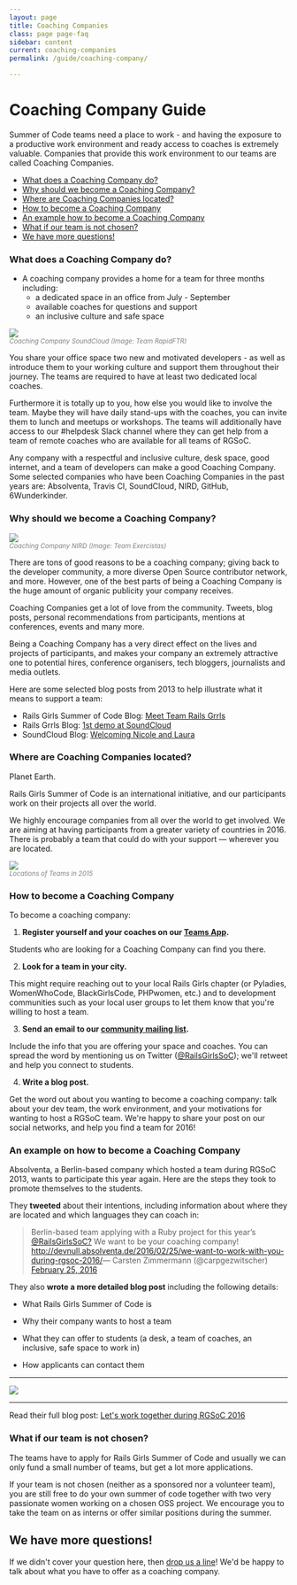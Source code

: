 ```yaml
---
layout: page
title: Coaching Companies
class: page page-faq
sidebar: content
current: coaching-companies
permalink: /guide/coaching-company/

---
```

<h1>Coaching Company Guide</h1>

<!--Do you have free space for at least a two-person team to work? Do you have
developers passionate about helping newcomers and working on Open Source?

You might just have what it takes to be a coaching company. -->

Summer of Code teams need a place to work - and having the exposure to a productive work environment and ready
access to coaches is extremely valuable. Companies that provide this work environment to our teams are called Coaching Companies.

* <a href="#q3">What does a Coaching Company do?</a>
* <a href="#q1">Why should we become a Coaching Company?</a>
* <a href="#q5">Where are Coaching Companies located?</a>
* <a href="#q6">How to become a Coaching Company</a>
* <a href="#q6a">An example how to become a Coaching Company</a>
* <a href="#q4b">What if our team is not chosen?</a>
* <a href="#q7">We have more questions!</a>


<h3 id="q3">What does a Coaching Company do?</h3>

* A coaching company provides a home for a team for three months including:
	* a dedicated space in an office from July - September
	* available coaches for questions and support
	* an inclusive culture and safe space

<div class="resize">
	<img src="/img/guides/coaching_company_rapidftr.jpg">
</div>
<font color="grey"><small><i>Coaching Company SoundCloud (Image: Team RapidFTR)</i></small></font>

You share your office space two new and motivated developers - as well as introduce them to your working culture and support them throughout their journey. The teams are required to have at least two dedicated local coaches.

Furthermore it is totally up to you, how else you would like to involve the team. Maybe they will have daily stand-ups with the coaches, you can invite them to lunch and meetups or workshops. The teams will additionally have access to our #helpdesk Slack channel where they can get help from a team of remote coaches who are available for all teams of RGSoC.

Any company with a respectful and inclusive culture, desk space, good internet, and a team of developers can make a good Coaching Company. Some selected companies who have been Coaching Companies in the past years are: Absolventa, Travis CI, SoundCloud, NIRD, GitHub, 6Wunderkinder.

<h3 id="q1">Why should we become a Coaching Company?</h3>

<div class="resize">
  <img src="/img/blog/2015/exercistas_first_day.jpg">
</div>
<font color="grey"><small><i>Coaching Company NIRD (Image: Team Exercistas)</i></small></font>

There are tons of good reasons to be a coaching company; giving back to the developer community, a more diverse Open Source contributor network, and more. However, one of the best parts of being a Coaching Company is the huge amount of organic publicity your company receives.

Coaching Companies get a lot of love from the community. Tweets, blog posts,
personal recommendations from participants, mentions at conferences, events and many more.

Being a Coaching Company has a very direct effect on the lives and projects of
participants, and makes your company an extremely attractive one to potential
hires, conference organisers, tech bloggers, journalists and media outlets.

<!-- // NEEDS TO FIND BETTER TWEETS (with more impressions)

 <blockquote class="twitter-tweet" lang="en"><a href="https://twitter.com/search?q=%23SoundCloud&amp;src=hash">#SoundCloud</a> is awesome. Not only do they sponsor <a href="https://twitter.com/search?q=%23rgsoc&amp;src=hash">#rgsoc</a> they also give their space &amp; coaches to help us learn <a href="https://twitter.com/search?q=%23ruby&amp;src=hash">#ruby</a>.Thank you, <a href="https://twitter.com/SoundCloud">@SoundCloud</a>&mdash; Nina Breznik (@ninabreznik) <a href="https://twitter.com/ninabreznik/statuses/362902830358605825">August 1, 2013</a></blockquote>
<script async="async" src="//platform.twitter.com/widgets.js" charset="utf-8"></script>

<blockquote class="twitter-tweet" lang="en"><a href="https://twitter.com/SoundCloud">@SoundCloud</a> blog about <a href="https://twitter.com/search?q=%23RGSoC&amp;src=hash">#RGSoC</a> Rails Girls Summer of Code and our RailsGrrls team - <a href="http://t.co/XDDMgnLIBl">http://t.co/XDDMgnLIBl</a>&mdash; Rails Grrls (@RailsGrrls) <a href="https://twitter.com/RailsGrrls/statuses/358197565512093696">July 19, 2013</a></blockquote>
<script async="async" src="//platform.twitter.com/widgets.js" charset="utf-8"></script>

<blockquote class="twitter-tweet" lang="en">Supercool! &lt;3 The talk from <a href="https://twitter.com/RailsGrrls">@RailsGrrls</a> at the <a href="https://twitter.com/SoundCloud">@SoundCloud</a> office is online! <a href="http://t.co/JT2rpsSOy9">http://t.co/JT2rpsSOy9</a> <a href="https://twitter.com/search?q=%23RGSoC&amp;src=hash">#RGSoC</a>&mdash; Rails Girls SoC (@RailsGirlsSoC) <a href="https://twitter.com/RailsGirlsSoC/statuses/371982999614935040">August 26, 2013</a></blockquote>
<script async="async" src="//platform.twitter.com/widgets.js" charset="utf-8"></script> -->

Here are some selected blog posts from 2013 to help illustrate what it means to
support a team:

* Rails Girls Summer of Code Blog: <a href="http://2013.railsgirlssummerofcode.org/blog/meet-team-rails-grrls">Meet Team Rails Grrls</a>
* Rails Grrls Blog: <a href="http://railsgrrls.tumblr.com/post/59391220574/blast-from-the-past-1st-demo-at-soundcloud">1st demo at SoundCloud</a>
* SoundCloud Blog: <a href="http://blog.soundcloud.com/2013/07/19/rails-girls-summer-of-code-welcoming-nicole-and-laura">Welcoming Nicole and Laura</a>



<h3 id="q5">Where are Coaching Companies located?</h3>

Planet Earth.

Rails Girls Summer of Code is an international initiative, and our participants
work on their projects all over the world.

We highly encourage companies from all over the world to get involved. We are
aiming at having participants from a greater variety of countries in 2016. There is probably a team that
could do with your support — wherever you are located.

<div class="resize">
  <img src="/img/blog/2015/2015-teams-map.png">
</div>
<font color="grey"><small><i>Locations of Teams in 2015</i></small></font>



<!--<h2 id="q4a">Working with a volunteer team</h2>

Teams who don't get a sponsored seat but still want to participate and work on
their project are called volunteer teams. We will select a small number of volunteer teams that get a seat in our program. They will get the same support that sponsored teams get - minus the stipend. -->


<h3 id="q6">How to become a Coaching Company</h3>

To become a coaching company:

1) **Register yourself and your coaches on our <a href="https://teams.railsgirlssummerofcode.org">Teams App</a>.**

Students who are looking for a Coaching Company can find you there.

2) **Look for a team in your city.**

This might require reaching out to your local Rails Girls chapter (or Pyladies, WomenWhoCode, BlackGirlsCode, PHPwomen, etc.) and to development communities such as your local user groups to let them know that you're willing to host a team.

3) **Send an email to our <a href="https://groups.google.com/forum/#!forum/rails-girls-summer-of-code-community">community mailing list</a>.**

Include the info that you are offering your space and coaches. You can spread the word by mentioning us on Twitter (<a href="http://www.twitter.com/RailsGirlsSoC">@RailsGirlsSoC</a>); we'll retweet and help you connect to students.

4) **Write a blog post.**

Get the word out about you wanting to become a coaching company: talk about your dev team, the work environment, and your motivations for wanting to host a RGSoC team. We're happy to share your post on our social networks, and help you find a team for 2016!

<h3 id="q6a">An example on how to become a Coaching Company</h3>

Absolventa, a Berlin-based company which hosted a team during RGSoC 2013, wants to participate this year again. Here are the steps they took to promote themselves to the students.

They **tweeted** about their intentions, including information about where they are located and which languages they can coach in:

<blockquote class="twitter-tweet" lang="en"> Berlin-based team applying with a Ruby project for this year’s <a href="https://twitter.com/RailsgirlsSoc">@RailsGirlsSoC?</a> We want to be your coaching company! <a href="http://devnull.absolventa.de/2016/02/25/we-want-to-work-with-you-during-rgsoc-2016/">http://devnull.absolventa.de/2016/02/25/we-want-to-work-with-you-during-rgsoc-2016/</a>&mdash; Carsten Zimmermann (@carpgezwitscher) <a href="https://twitter.com/carpgezwitscher/status/702878302642507776">February 25, 2016</a></blockquote>
<script async="async" src="//platform.twitter.com/widgets.js" charset="utf-8"></script>

They also **wrote a more detailed blog post** including the following details:

* What Rails Girls Summer of Code is

* Why their company wants to host a team

* What they can offer to students (a desk, a team of coaches, an inclusive, safe space to work in)

* How applicants can contact them


---

<div class="resize">
	<a href="http://devnull.absolventa.de/2016/02/25/we-want-to-work-with-you-during-rgsoc-2016/"><img src="/img/guides/absolventa-coachingcompany2.png"></a>
</div>

---
Read their full blog post: <a href="http://devnull.absolventa.de/2016/02/25/we-want-to-work-with-you-during-rgsoc-2016/"> Let's work together during RGSoC 2016</a>


<h3 id="q4b">What if our team is not chosen?</h3>

The teams have to apply for Rails Girls Summer of Code and usually we can only fund a small number of teams, but get a lot more applications.

If your team is not chosen (neither as a sponsored nor a volunteer team), you are still free to do your own summer of code together with two very passionate women working on a chosen OSS project. We encourage you to take the team on as interns or offer similar positions during the summer.


<h2 id="q7">We have more questions!</h2>

If we didn't cover your question here, then
<a href="mailto:contact@rgsoc.org">drop us a line</a>!
We'd be happy to talk about what you have to offer as a coaching company.
